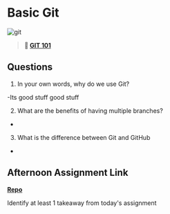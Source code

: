 # Basic Git

![git](https://git-scm.com/images/branching-illustration@2x.png)

> **📖 [GIT 101](https://codeworksacademy.com/fs-student-guide/resources/wk1/01-GIT)**

## Questions

1. In your own words, why do we use Git?

-Its good stuff good stuff

2. What are the benefits of having multiple branches?

-

3. What is the difference between Git and GitHub

-

## Afternoon Assignment Link

**[Repo](https://github.com/Jakeepaulin/<ASSIGNMENT_REPO>)**

Identify at least 1 takeaway from today's assignment

